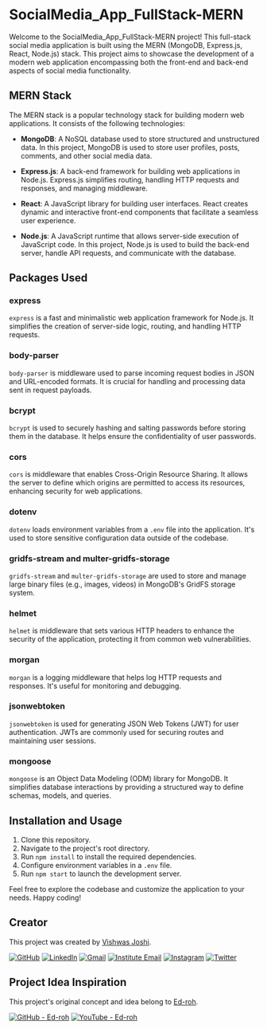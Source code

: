 
# SocialMedia_App_FullStack-MERN

Welcome to the SocialMedia_App_FullStack-MERN project! This full-stack social media application is built using the MERN (MongoDB, Express.js, React, Node.js) stack. This project aims to showcase the development of a modern web application encompassing both the front-end and back-end aspects of social media functionality.

## MERN Stack

The MERN stack is a popular technology stack for building modern web applications. It consists of the following technologies:

- **MongoDB**: A NoSQL database used to store structured and unstructured data. In this project, MongoDB is used to store user profiles, posts, comments, and other social media data.

- **Express.js**: A back-end framework for building web applications in Node.js. Express.js simplifies routing, handling HTTP requests and responses, and managing middleware.

- **React**: A JavaScript library for building user interfaces. React creates dynamic and interactive front-end components that facilitate a seamless user experience.

- **Node.js**: A JavaScript runtime that allows server-side execution of JavaScript code. In this project, Node.js is used to build the back-end server, handle API requests, and communicate with the database.

## Packages Used

### express
`express` is a fast and minimalistic web application framework for Node.js. It simplifies the creation of server-side logic, routing, and handling HTTP requests.

### body-parser
`body-parser` is middleware used to parse incoming request bodies in JSON and URL-encoded formats. It is crucial for handling and processing data sent in request payloads.

### bcrypt
`bcrypt` is used to securely hashing and salting passwords before storing them in the database. It helps ensure the confidentiality of user passwords.

### cors
`cors` is middleware that enables Cross-Origin Resource Sharing. It allows the server to define which origins are permitted to access its resources, enhancing security for web applications.

### dotenv
`dotenv` loads environment variables from a `.env` file into the application. It's used to store sensitive configuration data outside of the codebase.

### gridfs-stream and multer-gridfs-storage
`gridfs-stream` and `multer-gridfs-storage` are used to store and manage large binary files (e.g., images, videos) in MongoDB's GridFS storage system.

### helmet
`helmet` is middleware that sets various HTTP headers to enhance the security of the application, protecting it from common web vulnerabilities.

### morgan
`morgan` is a logging middleware that helps log HTTP requests and responses. It's useful for monitoring and debugging.

### jsonwebtoken
`jsonwebtoken` is used for generating JSON Web Tokens (JWT) for user authentication. JWTs are commonly used for securing routes and maintaining user sessions.

### mongoose
`mongoose` is an Object Data Modeling (ODM) library for MongoDB. It simplifies database interactions by providing a structured way to define schemas, models, and queries.

## Installation and Usage

1. Clone this repository.
2. Navigate to the project's root directory.
3. Run `npm install` to install the required dependencies.
4. Configure environment variables in a `.env` file.
5. Run `npm start` to launch the development server.

Feel free to explore the codebase and customize the application to your needs. Happy coding!




## Creator

This project was created by [Vishwas Joshi](https://github.com/vishwasjoshi2019).


[![GitHub](https://img.shields.io/badge/GitHub-%40vishwasjoshi2019-blue)](https://github.com/vishwasjoshi2019)
[![LinkedIn](https://img.shields.io/badge/LinkedIn-%40vishwasjoshi2019-blue)](https://www.linkedin.com/in/vishwasjoshi2019/)
[![Gmail](https://img.shields.io/badge/Gmail-vishwasjoshi2019%40gmail.com-red)](mailto:vishwasjoshi2019@gmail.com)
[![Institute Email](https://img.shields.io/badge/Institute%20Email-vishwas.j%40iitgn.ac.in-red)](mailto:vishwas.j@iitgn.ac.in)
[![Instagram](https://img.shields.io/badge/Instagram-%40cursed__geek-orange)](https://www.instagram.com/cursed_geek/)
[![Twitter](https://img.shields.io/badge/Twitter-%40Vishwas79116150-blue)](https://twitter.com/Vishwas79116150)


## Project Idea Inspiration


This project's original concept and idea belong to [Ed-roh](https://github.com/ed-roh).

[![GitHub - Ed-roh](https://img.shields.io/badge/GitHub-%40alejandro--ao-blue)](https://github.com/ed-roh)
[![YouTube - Ed-roh](https://img.shields.io/badge/YouTube-%40alejandro__ao-red)](https://www.youtube.com/@EdRohDev)

